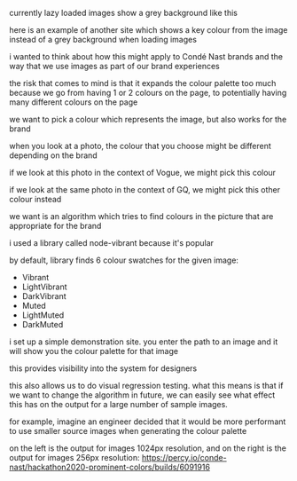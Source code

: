 currently lazy loaded images show a grey background like this

here is an example of another site which shows a key colour from the image instead of a grey background when loading images

i wanted to think about how this might apply to Condé Nast brands and the way that we use images as part of our brand experiences

the risk that comes to mind is that it expands the colour palette too much because we go from having 1 or 2 colours on the page, to potentially having many different colours on the page

we want to pick a colour which represents the image, but also works for the brand

when you look at a photo, the colour that you choose might be different depending on the brand

if we look at this photo in the context of Vogue, we might pick this colour

if we look at the same photo in the context of GQ, we might pick this other colour instead

we want is an algorithm which tries to find colours in the picture that are appropriate for the brand

i used a library called node-vibrant because it's popular

by default, library finds 6 colour swatches for the given image:
  - Vibrant
  - LightVibrant
  - DarkVibrant
  - Muted
  - LightMuted
  - DarkMuted

i set up a simple demonstration site. you enter the path to an image and it will show you the colour palette for that image

this provides visibility into the system for designers

this also allows us to do visual regression testing. what this means is that if we want to change the algorithm in future, we can easily see what effect this has on the output for a large number of sample images.

for example, imagine an engineer decided that it would be more performant to use smaller source images when generating the colour palette

on the left is the output for images 1024px resolution, and on the right is the output for images 256px resolution: https://percy.io/conde-nast/hackathon2020-prominent-colors/builds/6091916

